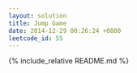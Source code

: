 ```yaml
---
layout: solution
title: Jump Game
date: 2014-12-29 00:26:24 +0800
leetcode_id: 55
---
```

{% include_relative README.md %}
